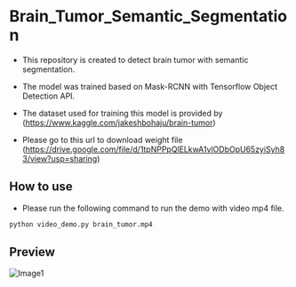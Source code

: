 # Brain_Tumor_Semantic_Segmentation

- This repository is created to detect brain tumor with semantic segmentation.

- The model was trained based on Mask-RCNN with Tensorflow Object Detection API.

- The dataset used for training this model is provided by (https://www.kaggle.com/jakeshbohaju/brain-tumor)

- Please go to this url to download weight file (https://drive.google.com/file/d/1tpNPPpQlELkwA1vlODbOpU65zyiSyh83/view?usp=sharing)


## How to use

- Please run the following command to run the demo with video mp4 file.

```python
python video_demo.py brain_tumor.mp4
```

## Preview

![Image1](https://raw.githubusercontent.com/chunmusic/Brain_Tumor_Semantic_Segmentation/master/brain_tumor.gif)
